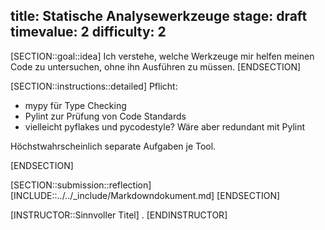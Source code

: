 title: Statische Analysewerkzeuge
stage: draft
timevalue: 2
difficulty: 2
---
[SECTION::goal::idea]
Ich verstehe, welche Werkzeuge mir helfen meinen Code zu untersuchen, ohne ihn Ausführen zu müssen.
[ENDSECTION]

[SECTION::instructions::detailed]
Pflicht: 

- mypy für Type Checking
- Pylint zur Prüfung von Code Standards
- vielleicht pyflakes und pycodestyle? Wäre aber redundant mit Pylint 

Höchstwahrscheinlich separate Aufgaben je Tool.

[ENDSECTION]

[SECTION::submission::reflection]
[INCLUDE::../../_include/Markdowndokument.md]
[ENDSECTION]

[INSTRUCTOR::Sinnvoller Titel]
.
[ENDINSTRUCTOR]